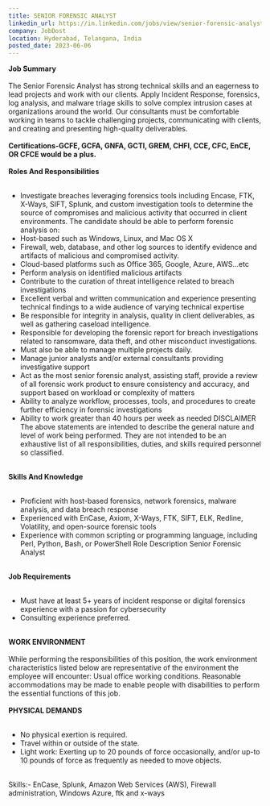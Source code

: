 ```yaml
---
title: SENIOR FORENSIC ANALYST
linkedin_url: https://in.linkedin.com/jobs/view/senior-forensic-analyst-at-jobdost-3627622104?position=1&pageNum=2&refId=yn0%2BszlQYxBjc1aatqOpbQ%3D%3D&trackingId=5E6tLtoQ%2BIqF%2BsqFnHA53A%3D%3D
company: JobDost
location: Hyderabad, Telangana, India
posted_date: 2023-06-06
---
```


<div class="description__text description__text--rich">
<section class="show-more-less-html" data-max-lines="5">
<div class="show-more-less-html__markup show-more-less-html__markup--clamp-after-5 relative overflow-hidden">
<strong>Job Summary<br/><br/></strong>The Senior Forensic Analyst has strong technical skills and an eagerness to lead projects and work with our clients. Apply Incident Response, forensics, log analysis, and malware triage skills to solve complex intrusion cases at organizations around the world. Our consultants must be comfortable working in teams to tackle challenging projects, communicating with clients, and creating and presenting high-quality deliverables.<br/><br/><strong>Certifications-GCFE, GCFA, GNFA, GCTI, GREM, CHFI, CCE, CFC, EnCE, OR CFCE would be a plus.<br/><br/></strong><strong>Roles And Responsibilities<br/><br/></strong><ul><li> Investigate breaches leveraging forensics tools including Encase, FTK, X-Ways, SIFT, Splunk, and custom investigation tools to determine the source of compromises and malicious activity that occurred in client environments. The candidate should be able to perform forensic analysis on:</li><li> Host-based such as Windows, Linux, and Mac OS X</li><li> Firewall, web, database, and other log sources to identify evidence and artifacts of malicious and compromised activity.</li><li> Cloud-based platforms such as Office 365, Google, Azure, AWS…etc</li><li> Perform analysis on identified malicious artifacts</li><li> Contribute to the curation of threat intelligence related to breach investigations</li><li> Excellent verbal and written communication and experience presenting technical findings to a wide audience of varying technical expertise</li><li> Be responsible for integrity in analysis, quality in client deliverables, as well as gathering caseload intelligence.</li><li> Responsible for developing the forensic report for breach investigations related to ransomware, data theft, and other misconduct investigations.</li><li> Must also be able to manage multiple projects daily.</li><li> Manage junior analysts and/or external consultants providing investigative support</li><li> Act as the most senior forensic analyst, assisting staff, provide a review of all forensic work product to ensure consistency and accuracy, and support based on workload or complexity of matters</li><li> Ability to analyze workflow, processes, tools, and procedures to create further efficiency in forensic investigations</li><li> Ability to work greater than 40 hours per week as needed DISCLAIMER The above statements are intended to describe the general nature and level of work being performed. They are not intended to be an exhaustive list of all responsibilities, duties, and skills required personnel so classified.<br/><br/></li></ul><strong>Skills And Knowledge<br/><br/></strong><ul><li> Proficient with host-based forensics, network forensics, malware analysis, and data breach response</li><li> Experienced with EnCase, Axiom, X-Ways, FTK, SIFT, ELK, Redline, Volatility, and open-source forensic tools</li><li> Experience with common scripting or programming language, including Perl, Python, Bash, or PowerShell Role Description Senior Forensic Analyst<br/><br/></li></ul><strong>Job Requirements<br/><br/></strong><ul><li> Must have at least 5+ years of incident response or digital forensics experience with a passion for cybersecurity</li><li> Consulting experience preferred.<br/><br/></li></ul><strong>WORK ENVIRONMENT<br/><br/></strong>While performing the responsibilities of this position, the work environment characteristics listed below are representative of the environment the employee will encounter: Usual office working conditions. Reasonable accommodations may be made to enable people with disabilities to perform the essential functions of this job.<br/><br/><strong>PHYSICAL DEMANDS<br/><br/></strong><ul><li> No physical exertion is required.</li><li> Travel within or outside of the state.</li><li> Light work: Exerting up to 20 pounds of force occasionally, and/or up-to 10 pounds of force as frequently as needed to move objects.<br/><br/></li></ul>Skills:- EnCase, Splunk, Amazon Web Services (AWS), Firewall administration, Windows Azure, ftk and x-ways
        </div>


<!-- --> </section>
</div>